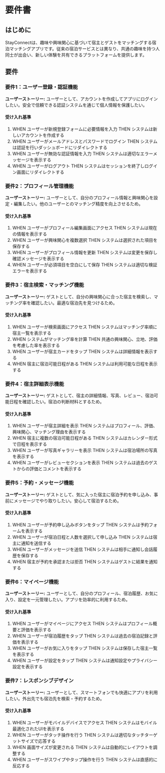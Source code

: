 # 要件書

## はじめに

StayConnectは、趣味や興味関心に基づいて宿主とゲストをマッチングする宿泊マッチングアプリです。従来の宿泊サービスとは異なり、共通の趣味を持つ人同士が出会い、新しい体験を共有できるプラットフォームを提供します。

## 要件

### 要件1：ユーザー登録・認証機能

**ユーザーストーリー:** ユーザーとして、アカウントを作成してアプリにログインしたい。安全で信頼できる認証システムを通じて個人情報を保護したい。

#### 受け入れ基準

1. WHEN ユーザーが新規登録フォームに必要情報を入力 THEN システムは新しいアカウントを作成する
2. WHEN ユーザーがメールアドレスとパスワードでログイン THEN システムは認証を行いダッシュボードにリダイレクトする
3. WHEN ユーザーが無効な認証情報を入力 THEN システムは適切なエラーメッセージを表示する
4. WHEN ユーザーがログアウト THEN システムはセッションを終了しログイン画面にリダイレクトする

### 要件2：プロフィール管理機能

**ユーザーストーリー:** ユーザーとして、自分のプロフィール情報と興味関心を設定・編集したい。他のユーザーとのマッチング精度を向上させるため。

#### 受け入れ基準

1. WHEN ユーザーがプロフィール編集画面にアクセス THEN システムは現在の情報を表示する
2. WHEN ユーザーが興味関心を複数選択 THEN システムは選択された項目を保存する
3. WHEN ユーザーがプロフィール情報を更新 THEN システムは変更を保存し確認メッセージを表示する
4. WHEN ユーザーが必須項目を空白にして保存 THEN システムは適切な検証エラーを表示する

### 要件3：宿主検索・マッチング機能

**ユーザーストーリー:** ゲストとして、自分の興味関心に合った宿主を検索し、マッチング率を確認したい。最適な宿泊先を見つけるため。

#### 受け入れ基準

1. WHEN ユーザーが検索画面にアクセス THEN システムはマッチング率順に宿主一覧を表示する
2. WHEN システムがマッチング率を計算 THEN 共通の興味関心、立地、評価を考慮した率を表示する
3. WHEN ユーザーが宿主カードをタップ THEN システムは詳細情報を表示する
4. WHEN 宿主に宿泊可能日程がある THEN システムは利用可能な日程を表示する

### 要件4：宿主詳細表示機能

**ユーザーストーリー:** ゲストとして、宿主の詳細情報、写真、レビュー、宿泊可能日程を確認したい。宿泊の判断材料とするため。

#### 受け入れ基準

1. WHEN ユーザーが宿主詳細を表示 THEN システムはプロフィール、評価、興味関心、マッチング理由を表示する
2. WHEN 宿主に複数の宿泊可能日程がある THEN システムはカレンダー形式で日程を表示する
3. WHEN ユーザーが写真ギャラリーを表示 THEN システムは宿泊場所の写真を表示する
4. WHEN ユーザーがレビューセクションを表示 THEN システムは過去のゲストからの評価とコメントを表示する

### 要件5：予約・メッセージ機能

**ユーザーストーリー:** ゲストとして、気に入った宿主に宿泊予約を申し込み、事前にメッセージでやり取りしたい。安心して宿泊するため。

#### 受け入れ基準

1. WHEN ユーザーが予約申し込みボタンをタップ THEN システムは予約フォームを表示する
2. WHEN ユーザーが宿泊日程と人数を選択して申し込み THEN システムは宿主に通知を送信する
3. WHEN ユーザーがメッセージを送信 THEN システムは相手に通知し会話履歴を保存する
4. WHEN 宿主が予約を承認または拒否 THEN システムはゲストに結果を通知する

### 要件6：マイページ機能

**ユーザーストーリー:** ユーザーとして、自分のプロフィール、宿泊履歴、お気に入り、設定を一元管理したい。アプリを効率的に利用するため。

#### 受け入れ基準

1. WHEN ユーザーがマイページにアクセス THEN システムはプロフィール概要と評価を表示する
2. WHEN ユーザーが宿泊履歴をタップ THEN システムは過去の宿泊記録と評価を表示する
3. WHEN ユーザーがお気に入りをタップ THEN システムは保存した宿主一覧を表示する
4. WHEN ユーザーが設定をタップ THEN システムは通知設定やプライバシー設定を表示する

### 要件7：レスポンシブデザイン

**ユーザーストーリー:** ユーザーとして、スマートフォンでも快適にアプリを利用したい。外出先でも宿泊先を検索・予約するため。

#### 受け入れ基準

1. WHEN ユーザーがモバイルデバイスでアクセス THEN システムはモバイル最適化されたUIを表示する
2. WHEN ユーザーがタッチ操作を行う THEN システムは適切なタッチターゲットサイズで応答する
3. WHEN 画面サイズが変更される THEN システムは自動的にレイアウトを調整する
4. WHEN ユーザーがスワイプやタップ操作を行う THEN システムは直感的に反応する